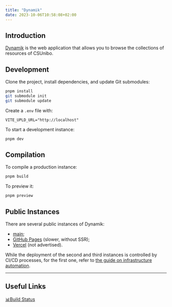 ```yaml
---
title: "Dynamik"
date: 2023-10-06T10:58:08+02:00
---
```


## Introduction

[Dynamik](https://github.com/csunibo/dynamik) is the web application that allows you to browse the collections of resources of CSUnibo.

## Development

Clone the project, install dependencies, and update Git submodules:

```bash
pnpm install
git submodule init
git submodule update
```

Create a `.env` file with:

```env
VITE_UPLD_URL="http://localhost"
```

To start a development instance:

```bash
pnpm dev
```

## Compilation

To compile a production instance:

```bash
pnpm build
```

To preview it:

```bash
pnpm preview
```

## Public Instances

There are several public instances of Dynamik:

- [main](https://risorse.students.cs.unibo.it);
- [GitHub Pages](https://csunibo.github.io/dynamik) (slower, without SSR);
- [Vercel](https://dynamik.vercel.app/) (not advertised).

While the deployment of the second and third instances is controlled by CI/CD processes, for the first one, refer to [the guide on infrastructure automation](https://csunibo.github.io/wiki/infrastruttura/automazione/index.html).

----
## Useful Links

[📊Build Status](https://risorse.students.cs.unibo.it/build)